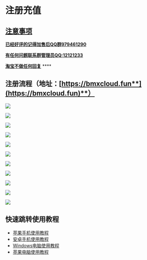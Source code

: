 # 注册充值

## [注意事项](https://bmxcloud.fun/)

[**已经好评的记得加售后QQ群979461290**](https://bmxcloud.fun/)

[**有任何问题联系群管理员QQ:12121233**](https://bmxcloud.fun/)

[ **淘宝不做任何回复**](https://bmxcloud.fun/) ****

## **注册流程（地址：**[**https://bmxcloud.fun**](https://bmxcloud.fun)**）**

![](.gitbook/assets/image%20%2858%29.png)

![](.gitbook/assets/image%20%2820%29.png)

![](.gitbook/assets/image%20%2846%29.png)

![](.gitbook/assets/image%20%2854%29.png)

![](.gitbook/assets/image%20%2830%29.png)

![](.gitbook/assets/image%20%2829%29.png)

![](.gitbook/assets/image%20%2867%29.png)

![](.gitbook/assets/image%20%284%29.png)

![](.gitbook/assets/image%20%2841%29.png)

![](.gitbook/assets/image%20%282%29.png)

![](.gitbook/assets/image%20%2828%29.png)

## 快速跳转使用教程

* [苹果手机使用教程](https://bmx168.com/use/shadowrocket.html)
* [安卓手机使用教程](https://bmx168.com/use/androidnew.html)
* [Windows电脑使用教程](https://bmx168.com/use/win.html)
* [苹果电脑使用教程](https://bmx168.com/use/macos.html)



